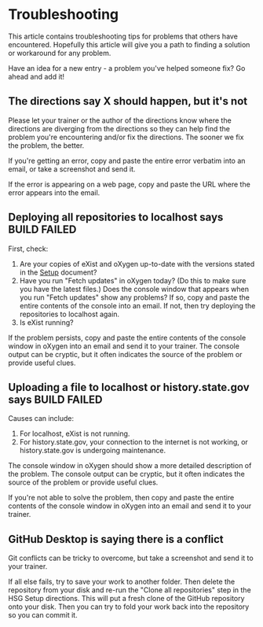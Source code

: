 # Troubleshooting

This article contains troubleshooting tips for problems that others have encountered. Hopefully this article will give you a path to finding a solution or workaround for any problem.

Have an idea for a new entry - a problem you've helped someone fix? Go ahead and add it!

## The directions say X should happen, but it's not

Please let your trainer or the author of the directions know where the directions are diverging from the directions so they can help find the problem you're encountering and/or fix the directions. The sooner we fix the problem, the better.

If you're getting an error, copy and paste the entire error verbatim into an email, or take a screenshot and send it. 

If the error is appearing on a web page, copy and paste the URL where the error appears into the email.

## Deploying all repositories to localhost says BUILD FAILED

First, check:

1. Are your copies of eXist and oXygen up-to-date with the versions stated in the [Setup](setup) document?
1. Have you run "Fetch updates" in oXygen today? (Do this to make sure you have the latest files.) Does the console window that appears when you run "Fetch updates" show any problems? If so, copy and paste the entire contents of the console into an email. If not, then try deploying the repositories to localhost again.
1. Is eXist running?

If the problem persists, copy and paste the entire contents of the console window in oXygen into an email and send it to your trainer. The console output can be cryptic, but it often indicates the source of the problem or provide useful clues.

## Uploading a file to localhost or history.state.gov says BUILD FAILED

Causes can include:

1. For localhost, eXist is not running.
2. For history.state.gov, your connection to the internet is not working, or history.state.gov is undergoing maintenance.

The console window in oXygen should show a more detailed description of the problem. The console output can be cryptic, but it often indicates the source of the problem or provide useful clues. 

If you're not able to solve the problem, then copy and paste the entire contents of the console window in oXygen into an email and send it to your trainer.

## GitHub Desktop is saying there is a conflict

Git conflicts can be tricky to overcome, but take a screenshot and send it to your trainer. 

If all else fails, try to save your work to another folder. Then delete the repository from your disk and re-run the "Clone all repositories" step in the HSG Setup directions. This will put a fresh clone of the GitHub repository onto your disk. Then you can try to fold your work back into the repository so you can commit it.